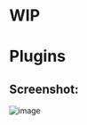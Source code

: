 # WIP

# Plugins

Screenshot:
-
 ![image](https://github.com/user-attachments/assets/19aa5f10-84d2-4af4-90bd-0ad3e3e611a7)

